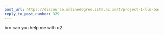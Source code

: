 ```yaml
---
post_url: https://discourse.onlinedegree.iitm.ac.in/t/project-1-llm-based-automation-agent-discussion-thread-tds-jan-2025/164277/332
reply_to_post_number: 329
---
```

bro can you help me with q2